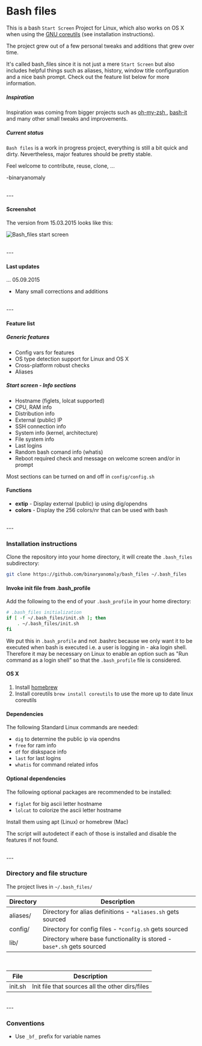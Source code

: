 # Bash files

This is a bash `Start Screen` Project for Linux, which also works on OS X when using the [GNU coreutils](https://www.gnu.org/software/coreutils/coreutils.html) (see installation instructions).

The project grew out of a few personal tweaks and additions that grew over time.

It's called bash_files since it is not just a mere `Start Screen` but also includes helpful things such as aliases, history, window title configuration and a nice bash prompt. Check out the feature list below for more information.

##### Inspiration
Inspiration was coming from bigger projects such as [oh-my-zsh
](https://github.com/robbyrussell/oh-my-zsh/tree/master/lib), [bash-it](https://github.com/revans/bash-it) and many other small tweaks and improvements.

##### Current status
`Bash files` is a work in progress project, everything is still a bit quick and dirty. Nevertheless, major features should be pretty stable.

Feel welcome to contribute, reuse, clone, ...

-binaryanomaly

<br>
---

#### Screenshot
The version from 15.03.2015 looks like this:

![Bash_files start screen](http://i.imgur.com/2D5fg2D.png "Bash_files start screen")

<br>
---
<br>

#### Last updates

... 05.09.2015
- Many small corrections and additions

<br>
---
<br>


#### Feature list

##### Generic features
 - Config vars for features
 - OS type detection support for Linux and OS X
 - Cross-platform robust checks
 - Aliases


##### Start screen - Info sections
 - Hostname (figlets, lolcat supported)
 - CPU, RAM info
 - Distribution info
 - External (public) IP
 - SSH connection info
 - System info (kernel, architecture)
 - File system info
 - Last logins
 - Random bash comand info (whatis)
 - Reboot required check and message on welcome screen and/or in prompt

Most sections can be turned on and off in `config/config.sh`

#### Functions
 - **extip** - Display external (public) ip using dig/opendns
 - **colors** - Display the 256 colors/nr that can be used with bash

<br>
---
<br>


### Installation instructions

Clone the repository into your home directory, it will create the `.bash_files` subdirectory:

```bash
git clone https://github.com/binaryanomaly/bash_files ~/.bash_files
```


#### Invoke init file from .bash_profile

Add the following to the end of your `.bash_profile` in your home directory:

```bash
# .bash_files initialization
if [ -f ~/.bash_files/init.sh ]; then
    . ~/.bash_files/init.sh
fi
```

We put this in `.bash_profile` and not .bashrc because we only want it to be executed when bash is executed i.e. a user is logging in - aka login shell.
Therefore it may be necessary on Linux to enable an option such as "Run command as a login shell" so that the `.bash_profile` file is considered.

#### OS X

1. Install [homebrew](http://brew.sh)
2. Install coreutils ```brew install coreutils``` to use the more up to date linux coreutils

#### Dependencies

The following Standard Linux commands are needed:

- `dig` to determine the public ip via opendns
- `free` for ram info
- `df` for diskspace info
- `last` for last logins
- `whatis` for command related infos


#### Optional dependencies

The following optional packages are recommended to be installed:

- `figlet` for big ascii letter hostname
- `lolcat` to colorize the ascii letter hostname

Install them using apt (Linux) or homebrew (Mac)

The script will autodetect if each of those is installed and disable the features if not found.



<br>
---
<br>

### Directory and file structure

The project lives in `~/.bash_files/`

| Directory | Description |
| ---- | ----------- |
| aliases/  | Directory for alias definitions - `*aliases.sh` gets sourced |
| config/  | Directory for config files - `*config.sh` gets sourced |
| lib/ | Directory where base functionality is stored - `base*.sh` gets sourced |

<br>


| File | Description |
| ---- | ----------- |
| init.sh  | Init file that sources all the other dirs/files |

<br>
---
<br>

### Conventions

 - Use `_bf_` prefix for variable names
